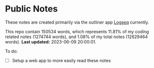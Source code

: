# Public Notes

These notes are created primarily via the outliner app [Logseq](https://github.com/logseq/logseq) currently.

This repo contain 150534 words, which represents 11.81% of my coding related notes (1274744 words), and 1.08% of my total notes (12629464 words). **Last updated:** 2023-06-09 20:00:01. 

To do:

- [ ] Setup a web app to more easily read these notes
